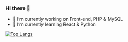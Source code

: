 ### Hi there 👋

- 🔭 I’m currently working on Front-end, PHP & MySQL
- 🌱 I’m currently learning React & Python

[![Top Langs](https://github-readme-stats.vercel.app/api/top-langs/?username=xmxvii&layout=compact&theme=tokyonight)](https://github.com/anuraghazra/github-readme-stats)
